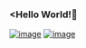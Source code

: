 ### <Hello World!👋

[![image](https://user-images.githubusercontent.com/76183510/117904428-061b5000-b2da-11eb-8269-3ff44233a191.png)](https://www.linkedin.com/in/ceydaeser/)
[![image](https://user-images.githubusercontent.com/76183510/117905232-87271700-b2db-11eb-92cf-f8c30f08a724.png)
](https://www.youtube.com/channel/UCKkx9iiNkWhjWUVSIOm9f7g)



<!--
**cceydae/cceydae** is a ✨ _special_ ✨ repository because its `README.md` (this file) appears on your GitHub profile.


Here are some ideas to get you started:

- 🔭 I’m currently working on ...
- 🌱 I’m currently learning ...
- 👯 I’m looking to collaborate on ...
- 🤔 I’m looking for help with ...
- 💬 Ask me about ...
- 📫 How to reach me: ...
- 😄 Pronouns: ...
- ⚡ Fun fact: ...
-->
